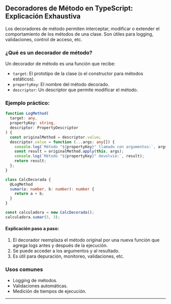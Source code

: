 ## Decoradores de Método en TypeScript: Explicación Exhaustiva

Los decoradores de método permiten interceptar, modificar o extender el comportamiento de los métodos de una clase. Son útiles para logging, validaciones, control de acceso, etc.

### ¿Qué es un decorador de método?

Un decorador de método es una función que recibe:

- `target`: El prototipo de la clase (o el constructor para métodos estáticos).
- `propertyKey`: El nombre del método decorado.
- `descriptor`: Un descriptor que permite modificar el método.

### Ejemplo práctico:

```ts
function LogMethod(
  target: any,
  propertyKey: string,
  descriptor: PropertyDescriptor
) {
  const originalMethod = descriptor.value;
  descriptor.value = function (...args: any[]) {
    console.log(`Método "${propertyKey}" llamado con argumentos:`, args);
    const result = originalMethod.apply(this, args);
    console.log(`Método "${propertyKey}" devolvió:`, result);
    return result;
  };
}

class CalcDecorada {
  @LogMethod
  sumar(a: number, b: number): number {
    return a + b;
  }
}

const calculadora = new CalcDecorada();
calculadora.sumar(5, 3);
```

#### Explicación paso a paso:

1. El decorador reemplaza el método original por una nueva función que agrega logs antes y después de la ejecución.
2. Se puede acceder a los argumentos y al resultado.
3. Es útil para depuración, monitoreo, validaciones, etc.

### Usos comunes

- Logging de métodos.
- Validaciones automáticas.
- Medición de tiempos de ejecución.

---
